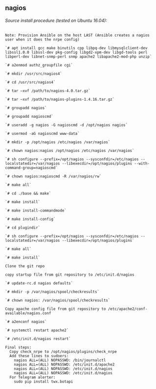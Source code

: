 ## nagios

###### Source install procedure (tested on Ubuntu 16.04):
    Note: Provision Ansible on the host LAST (Ansible creates a nagios user when it does the nrpe config)

    `# apt install gcc make binutils cpp libpq-dev libmysqlclient-dev libssl1.0.0 libssl-dev pkg-config libgd2-xpm-dev libgd-tools perl libperl-dev libnet-snmp-perl snmp apache2 libapache2-mod-php unzip`

    `# a2enmod authz_groupfile cgi`

	`# mkdir /usr/src/nagios4`

	`# cd /usr/src/nagios4`

	`# tar –xvf /path/to/nagios-4.0.tar.gz`

	`# tar –xvf /path/to/nagios-plugins-1.4.16.tar.gz`

	`# groupadd nagios`

	`# groupadd nagioscmd`

	`# useradd -g nagios -G nagioscmd -d /opt/nagios nagios`

    `# usermod -aG nagioscmd www-data`

	`# mkdir -p /opt/nagios /etc/nagios /var/nagios`

	`# chown nagios:nagios /opt/nagios /etc/nagios /var/nagios`

	`# sh configure --prefix=/opt/nagios --sysconfdir=/etc/nagios --localstatedir=/var/nagios --libexecdir=/opt/nagios/plugins --with-command-group=nagioscmd`

    `# chown nagios:nagioscmd -R /var/nagios/rw`

	`# make all`

	`# cd ./base && make`

	`# make install`

	`# make install-commandmode`

	`# make install-config`

    `# cd plugindir`

	`# sh configure --prefix=/opt/nagios --sysconfdir=/etc/nagios --localstatedir=/var/nagios --libexecdir=/opt/nagios/plugins`

	`# make all`

	`# make install`

    Clone the git repo

	copy startup file from git repository to /etc/init.d/nagios

	`# update-rc.d nagios defaults`

    `# mkdir -p /var/nagios/spool/checkresults`

    `# chown nagios: /var/nagios/spool/checkresults`

    Copy apache config file from git repository to /etc/apache2/conf-available/nagios.conf

    `# a2enconf nagios`

    `# systemctl restart apache2`

    `# /etc/init.d/nagios restart`

    Final steps:
      Copy check_nrpe to /opt/nagios/plugins/check_nrpe
      Add these lines to sudoers:
        nagios ALL=(ALL) NOPASSWD: /bin/journalctl
        nagios ALL=(ALL) NOPASSWD: /etc/init.d/apache2
        nagios ALL=(ALL) NOPASSWD: /etc/init.d/nagios
        nagios ALL=(ALL) NOPASSWD: /etc/init.d/nagios
      For Telegram alerter:
        sudo pip install twx.botapi
